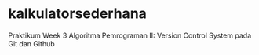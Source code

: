 # kalkulatorsederhana
Praktikum Week 3 Algoritma Pemrograman II: Version Control System pada Git dan Github
